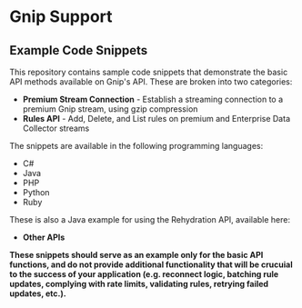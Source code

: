 <h1>Gnip Support</h1>
<h2>Example Code Snippets</h2>
<p>This repository contains sample code snippets that demonstrate the basic API methods available on Gnip's API.  These are broken into two categories:
	<ul>
		<li>
			<strong>Premium Stream Connection</strong> - Establish a streaming connection to a premium Gnip stream, using gzip compression</li>
		<li>
			<strong>Rules API</strong> - Add, Delete, and List rules on premium and Enterprise Data Collector streams</li>
	</ul>
</p>
<p>The snippets are available in the following programming languages:
	<ul>
		<li>
			C#</li>
		<li>
			Java</li>
		<li>
			PHP</li>
		<li>
			Python</li>
		<li>
			Ruby</li>
	</ul>
</p>

<p>
These is also a Java example for using the Rehydration API, available here: 

<ul>
		<li>
			<strong>Other APIs </li>
	</ul>

</p>


<p>These snippets should serve as an example only for the basic API functions, and do not provide additional functionality that will be crucuial to the success of your application (e.g. reconnect logic, batching rule updates, complying with rate limits, validating rules, retrying failed updates, etc.).</p>
